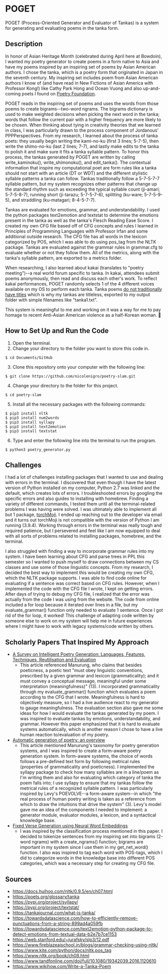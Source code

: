# POGET
POGET (Process-Oriented Generator and Evaluator of Tankas) is a system for generating and evaluating poems in the tanka form.

## Description
In honor of Asian Heritage Month (celebrated during April here at Bowdoin), I wanted my poetry generator to create poems in a form native to Asia and have my poems inspired by an inspiring set of poems by Asian American authors. I chose the tanka, which is a poetry form that originated in Japan in the seventh century. My inspiring set includes poem from Asian American authors I know of (and have read in New Fictions of Asian America with Professor Kong!) like Cathy Park Hong and Ocean Vuong and also up-and-coming poets I found on [Poetry Foundation](https://www.poetryfoundation.org/collections/101589/asian-american-voices-in-poetry).

POGET reads in the inspiring set of poems and uses the words from those poems to create bigrams--two-word ngrams. The bigrams dictionary is used to make weighted decisions when picking the next word in the tanka; words that follow the current pair with a higher frequency are more likely to be chosen. When thinking about tying in creativity theories that we learned in class, I was particularly drawn to the process component of Jordanous' PPPPerspectives. From my research, I learned about the process of tanka poets: they usually begin writing the kami-no-ku (first 3 lines; 5-7-5), then write the shimo-no-ku (last 2 lines; 7-7), and lastly make edits to the tanka to polish it and make sure it fits a tanka syllable pattern. To honor this process, the tankas generated by POGET are written by calling write_kaminoku(), write_shimonoku(), and edit_tanka(). The contextual information that inspire my computational poet are form rules like a tanka should not start with an article (DT or WDT) and the different stylistic syllable patterns a tanka can follow. Tankas traditionally follow a 5-7-5-7-7 syllable pattern, but my system recognizes other patterns that change up the standard rhythm such as exceeding the typical syllable count (ji-amari; 5-7-5-8-7), running short (ji-tarazu; 5-7-5-7-6), splitting (ku-ware; 5-7-5-9-5), and straddling (ku-matagari; 8-4-5-7-7). 

Tankas are evaluated for emotions, grammar, and understandability. I used the python packages text2emotion and textstat to determine the emotions present in the tanka as well as the tanka's Flesch Reading Ease Score. I created my own CFG file based off of CFG concepts and rules I learned in Principles of Programming Languages with Professor Irfan and some additional outside research. The CFG file has all words in the lexicon categorized by POS, which I was able to do using pos_tag from the NLTK package. Tankas are evaluated against the grammar rules in grammar.cfg to evaluate whether or not they follow them. All of the metrics, along with the tanka's syllable pattern, are exported to a metrics folder.

When researching, I also learned about kakai (translates to "poetry meeting")--a real world forum specific to tanka. In kakai, attendees submit poems anonymously, then read and discuss each other's work. To reflect kakai performances, POGET randomly selects 1 of the 4 different voices available on my OS to perform each tanka. Tanka poems [do not traditionally have titles](http://www.graceguts.com/essays/why-say-more-the-problem-of-titling-tanka) which is why my tankas are titleless, exported to my output folder with simple filenames like "tanka1.txt".

This system is meaningful to me and working on it was a way for me to pay homage to recent Anti-Asian American violence as a half-Korean woman. 💞

## How to Set Up and Run the Code
1. Open the terminal.
2. Change your directory to the folder you want to store this code in.  
```
$ cd Documents/GitHub
```
3. Clone this repository onto your computer with the following line:  
```
$ git clone https://github.com/nicolenigro/poetry-slam.git
```
4. Change your directory to the folder for this project.  
```
$ cd poetry-slam
```
5. Install all the necessary packages with the following commands:
```
$ pip3 install nltk
$ pip3 install num2words
$ pip3 install syllapy
$ pip3 install text2emotion
$ pip3 install textstat
```
6. Type and enter the following line into the terminal to run the program.  
```
$ python3 poetry_generator.py
```

## Challenges
I had a lot of challenges installing packages that I wanted to use and dealing with errors in the terminal. I discovered that even though I have the latest version of Python installed on my computer, Python 2.7 was linked and the default, which creates lots of errors. I troubleshooted errors by googling the specific errors and also guides to installing with homebrew. Finding a variety of different commands, I tested them until all the terminal-related problems I was having were solved. I was ultimately able to implement all but 1 package, [torchMoji](https://github.com/huggingface/torchMoji). I ended up reaching out to the developer via email and it turns out torchMoji is not compatible with the version of Python I am running (3.9.4). Working through errors in the terminal was really tough and required patience, but I persevered and feel like I am now equipped to deal with all sorts of problems related to installing packages, homebrew, and the terminal.

I also struggled with finding a way to incorporate grammar rules into my system. I have been learning about CFG and parse trees in PPL this semester so I wanted to push myself to draw connections between my CS classes and use some of those linguistic concepts. From my research, I decided the best way to implement this would be creating my own CFG, which the NLTK package supports. I was able to find code online for evaluating if a sentence was correct based on CFG rules. However, when I implemented the code with the CFG file I wrote, I kept on getting errors. After days of trying to debug my CFG file, I realized that the error was actually from the code I was using from the website. The code from online included a for loop because it iterated over lines in a file, but my evaluate_grammar() function only needed to evaluate 1 sentence. Once I got rid of the for loop, it worked! This challenge of adapting code written by someone else to work on my system will help me in future experiences where I might have to work with legacy systems/code written by others.

## Scholarly Papers That Inspired My Approach
* [A Survey on Intelligent Poetry Generation: Languages, Features, Techniques, Reutilisation and Evaluation](https://www.aclweb.org/anthology/W17-3502/)
	* This article referenced Manurung, who claims that besides poeticness, a poetic text "must obey linguistic conventions, prescribed by a given grammar and lexicon (grammaticality); and it must convey a conceptual message, meaningful under some interpretation (meaningfulness)" (13). I incorporated grammaticality through my evaluate_grammar() function which evaluates a poem according to the CFG that I wrote. Meaningfulness is hard to objectively measure, so I had a live audience react to my generator to gauge meaningfulness. The evaluation section also gave me some ideas for how I would evaluate the tankas generated by my poem. I was inspired to evaluate tankas by emotions, understandability, and grammar. However this paper emphasized that it is hard to evaluate systems automatically, which is another reason I chose to have a live human reaction to/evaluation of my poetry.
* [Automatic generation of poetry: an overview](https://www.researchgate.net/profile/Hugo-Goncalo-Oliveira/publication/228610670_Automatic_generation_of_poetry_an_overview/links/00b7d517eea41271af000000/Automatic-generation-of-poetry-an-overview.pdf)
	* This article mentioned Manurung's taxonomy for poetry generation systems, and I was inspired to create a form-aware poetry generation system. In form-aware systems, the choice of words follows a pre-defined text form by following metrical rules (properties of grammaticality and poeticness). I implemented the syllapy package to check how many syllables are in a line/poem as I'm writing them and also for evaluating which category of tanka the poem falls into; I use syllapy to ensure that my tankas follow the metrical rules of a recognized syllable pattern. I was particularly inspired by Levy's POEVOLVE--a form-aware system--in which "the real process of human poetry writing is taken as a reference from which to draw the intuitions that drive the system" (3). Levy's model gave me an idea of the components I needed to implement: a generator module, evaluator modules, a lexicon, and a syntactical knowledge base.
* [Fixed Verse Generation using Neural Word Embeddings](https://core.ac.uk/download/pdf/79584968.pdf)
	* I was inspired by the classification process mentioned in this paper. I decided to tokenize sentences from my inspiring set into bigrams (2-word ngrams) with a create_ngrams() function; bigrams are important in my system since I use them in my get_net_word() function. I also was inspired to tag each word with POS-tags, which I did to categorize words in the knowledge base into different POS categories, which was a necessary step for creating my CFG file.

## Sources
* https://docs.huihoo.com/nltk/0.9.5/en/ch07.html
* https://poets.org/glossary/tanka
* https://pypi.org/project/syllapy/
* https://pypi.org/project/textstat/
* https://tankajournal.com/what-is-tanka/
* https://towardsdatascience.com/how-to-efficiently-remove-punctuations-from-a-string-899ad4a059fb
* https://towardsdatascience.com/text2emotion-python-package-to-detect-emotions-from-textual-data-b2e7b7ce1153
* https://web.stanford.edu/~jurafsky/slp3/12.pdf
* https://www.fireblazeaischool.in/blogs/grammar-checking-using-nltk/
* https://www.kite.com/python/docs/nltk.pos_tag
* https://www.nltk.org/book/ch08.html
* https://www.tandfonline.com/doi/full/10.1080/19342039.2016.1120610
* https://www.wikihow.com/Write-a-Tanka-Poem